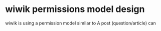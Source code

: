 # wiwik permissions model design

wiwik is using a permission model similar to
A post (question/article) can